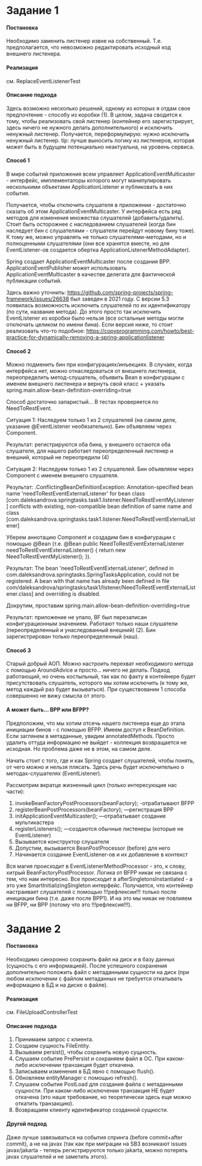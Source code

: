 <h1> Задание 1 </h1>
<h4> Постановка </h4>
<p>Необходимо заменить листенер извне на собственный. Т.е. предполагается, что невозможно редактировать исходный код внешнего листенера.</p>
<h4> Реализация </h4>
<p>см. ReplaceEventListenerTest </p>
<h4> Описание подхода</h4>
<p> Здесь возможно несколько решений, одному из которых я отдам свое предпочтение - способу из коробки (1). В целом, задача сводится к тому, чтобы реализовать свой листенер (контейнер его зарегистрирует, здесь ничего не нужного делать дополнительного) и исключить ненужный листенер. Получается, переформулирую: нужно исключить ненужный листенер. tip: лучше выносить логику из листенеров, которая может быть в будущем потенциально неактуальна, на уровень сервиса. </p>
<h4> Способ 1</h4>
<p>В мире событий приложения всем управляет ApplicationEventMulticaster - интерфейс, имплементаторы которого могут манипулировать несколькими объектами ApplicationListener и публиковать в них события. 
   
   Получается, чтобы отключить слушателя в приложении - достаточно сказать об этом ApplicationEventMulticaster. У интерфейса есть ряд методов для изменения множества слушателей (добавить/удалить). Стоит быть осторожнее с наследованием слушателей (когда бин наследует бин с слушателями - слушатели перейдут новому бину тоже). К тому же, можно управлять не только слушателями-методами, но и полноценными слушателями (они все хранятся вместе, но для EventListener-ов создается обертка ApplicationListenerMethodAdapter). 
   
   Spring создает ApplicationEventMulticaster после создания BPP.
   ApplicationEventPublisher может использовать ApplicationEventMulticaster в качестве делегата для фактической публикации событий.
   
   Здесь важно уточнить:  https://github.com/spring-projects/spring-framework/issues/26638 был заведен в 2021 году. С версии 5.3 появилась возможность исключить слушателей по их идентификатору (по сути, название метода). До этого просто так исключить EventListener из коробки было нельзя (все остальные методы могли отключать целиком по имени бина). Если версия ниже, то стоит реализовать что-то подобное: https://copyprogramming.com/howto/best-practice-for-dynamically-removing-a-spring-applicationlistener </p>
<h4> Способ 2 </h4>
<p>Можно подменить бин при конфигурациях/инъекциях. В случаях, когда интерфейса нет, можно отнаследоваться от внешнего листенера, переопределить метод-слушатель, объявить Bean в конфигурации с именем внешнего листенера и вернуть свой класс + указать spring.main.allow-bean-definition-overriding=true </p>
<p>Способ достаточно запаристый... В тестах проверяется по NeedToRestEvent. </p>
<p>Ситуация 1: Наследуем только 1 из 2 слушателей (на самом деле, указание @EventListener необязательно). Бин объявляем через Сomponent. </p>
<p>Результат: регистрируются оба бина, у внешнего остаются оба слушателя, для нашего работает переопределенный листенер и внешний, который не переопредили (4) </p>
<p> Ситуация 2: Наследуем только 1 из 2 слушателей. Бин объявляем через Component с именем внешнего слушателя.</p>
<p> Результат: .ConflictingBeanDefinitionException: Annotation-specified bean name 'needToRestEventExternalListener' for bean class [com.daleksandrova.springtasks.task1.listener.NeedToRestEventMyListener] conflicts with existing, non-compatible bean definition of same name and class [com.daleksandrova.springtasks.task1.listener.NeedToRestEventExternalListener]</p>
<p> Уберем аннотацию Component и создадим бин в конфигурации с помощью @Bean (т.е. @Bean
                                                                                       public NeedToRestEventExternalListener needToRestEventExternalListener() {
                                                                                           return new NeedToRestEventMyListener();
                                                                                       }). </p>
<p>Результат: The bean 'needToRestEventExternalListener', defined in com.daleksandrova.springtasks.SpringTasksApplication, could not be registered. A bean with that name has already been defined in file com/daleksandrova/springtasks/task1/listener/NeedToRestEventExternalListener.class] and overriding is disabled.</p>
<p> Докрутим, проставим spring.main.allow-bean-definition-overriding=true</p>
<p>Результат: приложение не упало, BF был перезаписан конфигурационным значением. Работают только наши слушатели (переопределенный и унаследованный внешний) (2). Бин зарегистрирован только переопределенный (наш). </p>
<h4> Способ 3 </h4>
<p> Старый добрый АОП. Можно настроить перехват необходимого метода с помощью AroundAdvice и просто… ничего не делать. Подход работающий, но очень костыльный, так как по факту в контейнере будет присутствовать слушатель, которого мы хотим исключить (к тому же, метод каждый раз будет вызываться). При существовании 1 способа совершенно не вижу смысла от этого. </p>
<h4> А может быть... BPP или BFPP? </h4>
<p> Предположим, что мы хотим отсечь нашего листенера еще до этапа инициации бинов - с помощью BFPP.  Имеем доступ к BeanDefinition. Если заглянем в метаданные, увидим annotatedMethods. Просто удалить оттуда информацию не выйдет - коллекция возвращается не исходная. Но проблема даже не в этом, на самом деле.
</p>
<P>Начать стоит с того, где и как Spring создает слушателей, чтобы понять, от чего можно и нельзя плясать. Здесь речь будет исключительно о методах-слушателях (EventListener).
</P>
<p>Рассмотрим вкратце жизненный цикл (только интересующие нас части):
   
   1. invokeBeanFactoryPostProcessors(beanFactory); -отрабатывают BFPP
   2. registerBeanPostProcessors(beanFactory);  —регистрация BPP
   3. initApplicationEventMulticaster(); —отрабатывает создание мультикастера
   4. registerListeners(); —создаются обычные листенеры (которые не EventListener)
   5. Вызывается конструктор слушателя
   6. Допустим, вызывается BeanPostProcessor (before) для него
   7. Начинается создание EventListener-ов и их добавление в контекст </p>
<p>Вся магия происходит в EventListenerMethodProcessor - это, к слову, хитрый BeanFactoryPostProcessor. Логика от BFPP никак не связана с тем, что нам интересно. Все происходит в afterSingletonsInstantiated - а это уже SmartInitializingSingleton интерфейс. Получается, что контейнер настраивает слушателей с помощью !!!рефлексии!!! только после инициации бина (т.е. даже после BPP1). И на это мы никак не повлияем ни BFPP, ни BPP (потому что это !!!рефлексия!!!).
</p>
<h1> Задание 2 </h1>
<h4> Постановка </h4>
 <p>Необходимо синхронно сохранить файл на диск и в базу данных (сущность с его информацией). После успешного сохранения дополнительно положить файл с метаданными сущности на диск (при любом исключении с файлом метаданных не требуется откатывать информацию в БД и на диске о файле).</p>
<h4> Реализация </h4>
<p>см. FileUploadControllerTest </p>
<h4> Описание подхода</h4>
<ol>
<li> Принимаем запрос с клиента.
</li>
<li> Создаем сущность FileEntity.
</li>
<li> Вызываем persist(), чтобы сохранить новую сущность.
</li>
<li> Слушаем событие PrePersist и сохраняем файл в ОС. При каком-либо исключении транзакция будет откачена.
</li>
<li> Записываем изменения в БД явно с помощью flush().</li>
<li> Обновляем entityManager с помощью refresh().</li>
<li> Слушаем событие PostLoad для создания файла с метаданными сущности. При каком-либо исключении транзакция НЕ будет откачена (это наше требование, но теоретически здесь еще можно откатить транзакцию).
</li>
<li> Возвращаем клиенту идентификатор созданной сущности.</li>
</ol>
<h4> Другой подход </h4>
<p> Даже лучше завязываться на события спринга (before commit+after commit), а не на javax (так как при миграции на SB3 возникают issues javax/jakarta - теперь регистрируются только jakarta, можно потерять javax слушателей и не заметить этого). </p>
